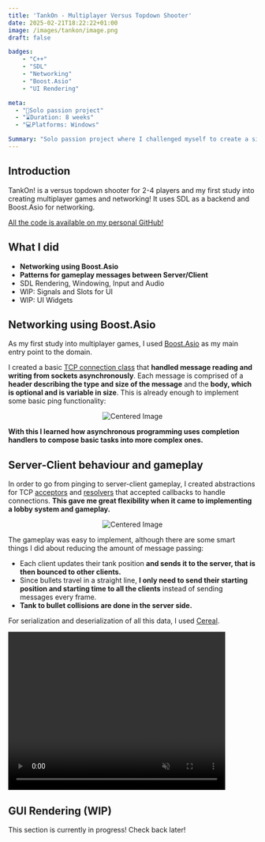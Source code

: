 ```yaml
---
title: 'TankOn - Multiplayer Versus Topdown Shooter'
date: 2025-02-21T18:22:22+01:00
image: /images/tankon/image.png
draft: false

badges:
    - "C++"
    - "SDL"
    - "Networking"
    - "Boost.Asio"
    - "UI Rendering"

meta:
  - "👥Solo passion project"
  - "⌛Duration: 8 weeks"
  - "💻Platforms: Windows"

Summary: "Solo passion project where I challenged myself to create a simple game for 2-4 players using **Boost.Asio** and **SDL**. Also implemented **UI with text rendering and a widget hierarchy**."
---
```


## Introduction

TankOn! is a versus topdown shooter for 2-4 players and my first study into creating multiplayer games and networking! It uses SDL as a backend and Boost.Asio for networking.

[All the code is available on my personal GitHub!](https://github.com/santiberna/TankOn)

## What I did 

- **Networking using Boost.Asio**
- **Patterns for gameplay messages between Server/Client**
- SDL Rendering, Windowing, Input and Audio
- WIP: Signals and Slots for UI
- WIP: UI Widgets

## Networking using Boost.Asio

As my first study into multiplayer games, I used [Boost.Asio](https://www.boost.org/doc/libs/1_87_0/doc/html/boost_asio.html) as my main entry point to the domain.

I created a basic [TCP connection class](https://github.com/santiberna/TankOn/blob/main/src/network/tcp/connection.hpp) that **handled message reading and writing from sockets asynchronously**. Each message is comprised of a **header describing the type and size of the message** and the **body, which is optional and is variable in size**. This is already enough to implement some basic ping functionality:

<p align="center">
<img src="/images/tankon/Pinging.png" alt="Centered Image">
</p>

**With this I learned how asynchronous programming uses completion handlers to compose basic tasks into more complex ones.**

## Server-Client behaviour and gameplay

In order to go from pinging to server-client gameplay, I created abstractions for TCP [acceptors](https://github.com/santiberna/TankOn/blob/main/src/network/tcp/acceptor.hpp) and [resolvers](https://github.com/santiberna/TankOn/blob/main/src/network/tcp/resolver.hpp) that accepted callbacks to handle connections. **This gave me great flexibility when it came to implementing a lobby system and gameplay.**

<p align="center">
<img src="/images/tankon/Lobby.png" alt="Centered Image">
</p>

The gameplay was easy to implement, although there are some smart things I did about reducing the amount of message passing:

- Each client updates their tank position **and sends it to the server, that is then bounced to other clients.**
- Since bullets travel in a straight line, **I only need to send their starting position and starting time to all the clients** instead of sending messages every frame.
- **Tank to bullet collisions are done in the server side.**

For serialization and deserialization of all this data, I used [Cereal](https://github.com/USCiLab/cereal).

<video width="440" height="320" autoplay loop muted playsinline>
  <source src="/images/TankOnMovement.mp4" type="video/mp4">
</video>

## GUI Rendering (WIP)

This section is currently in progress! Check back later!